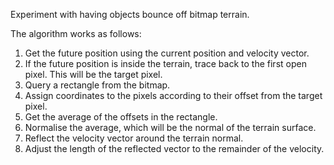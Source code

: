 
Experiment with having objects bounce off bitmap terrain.

The algorithm works as follows:

1. Get the future position using the current position and velocity vector.
2. If the future position is inside the terrain, trace back to the first open pixel. This will be the target pixel.
3. Query a rectangle from the bitmap.
4. Assign coordinates to the pixels according to their offset from the target pixel.
5. Get the average of the offsets in the rectangle.
6. Normalise the average, which will be the normal of the terrain surface.
7. Reflect the velocity vector around the terrain normal.
8. Adjust the length of the reflected vector to the remainder of the velocity.
